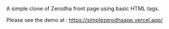 A simple clone of Zerodha front page using basic HTML tags.

Please see the demo at : https://simplezerodhaapp.vercel.app/
